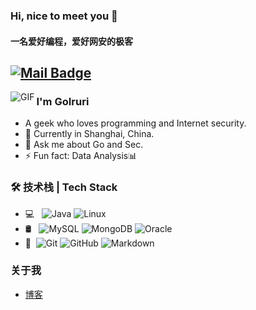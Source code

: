 ### Hi, nice to meet you 👋
#### 一名爱好编程，爱好网安的极客
[![Mail Badge](https://img.shields.io/badge/-1174511382@qq.com-c14438?style=flat&logo=Gmail&logoColor=white&link=mailto:1174511382@qq.com)](1174511382@qq.com)
---

<img align="left" alt="GIF" src="https://raw.githubusercontent.com/JoeyBling/JoeyBling/master/pic/pusheencode.gif" />


### I'm GoIruri

- A geek who loves programming and Internet security.
- 🌱 Currently in Shanghai, China.
- 💬 Ask me about Go and Sec.
- ⚡ Fun fact: Data Analysis📊

### 🛠 技术栈 | Tech Stack

- 💻 &#160; ![Java](https://img.shields.io/badge/-Go-333333?style=flat&logo=Java&logoColor=007396)
  ![Linux](https://img.shields.io/badge/-Linux-333333?style=flat&logo=Linux&logoColor=FCC624)
- 🛢 &#160; ![MySQL](https://img.shields.io/badge/-MySQL-333333?style=flat&logo=mysql)
  ![MongoDB](https://img.shields.io/badge/-MongoDB-333333?style=flat&logo=mongodb)
  ![Oracle](https://img.shields.io/badge/-Oracle-333333?style=flat&logo=Oracle)
- 🔧 &#160;![Git](https://img.shields.io/badge/-Git-333333?style=flat&logo=git)
  ![GitHub](https://img.shields.io/badge/-GitHub-333333?style=flat&logo=github)
  ![Markdown](https://img.shields.io/badge/-Markdown-333333?style=flat&logo=markdown)

### 关于我

- [博客](https://goiruri.github.io/)

<!--
**GoIruri/GoIruri** is a ✨ _special_ ✨ repository because its `README.md` (this file) appears on your GitHub profile.

Here are some ideas to get you started:

- 🔭 I’m currently working on ...
- 🌱 I’m currently learning ...
- 👯 I’m looking to collaborate on ...
- 🤔 I’m looking for help with ...
- 💬 Ask me about ...
- 📫 How to reach me: ...
- 😄 Pronouns: ...
- ⚡ Fun fact: ...
-->
